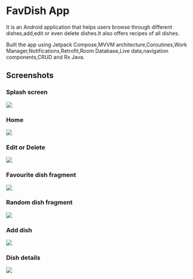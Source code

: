
# FavDish App

It is an  Android application that helps users browse through different dishes,add,edit or even delete dishes.It also offers recipes of all dishes. 

Built the app using Jetpack Compose,MVVM architecture,Coroutines,Work Manager,Notifications,Retrofit,Room Database,Live data,navigation components,CRUD and Rx Java.




## Screenshots
### Splash screen
![](https://github.com/Brandonbukeke/screenshots/blob/main/Screenshots/splash%20screen%20favdish.jpg)

### Home

![](https://github.com/Brandonbukeke/screenshots/blob/main/Screenshots/home%20favdish.jpg)

### Edit or Delete

![](https://github.com/Brandonbukeke/screenshots/blob/main/Screenshots/edit%20or%20delete.favdish.jpg)

### Favourite dish fragment

![](https://github.com/Brandonbukeke/screenshots/blob/main/Screenshots/Favourite%20fragment%20favdish.jpg)

### Random dish fragment

![](https://github.com/Brandonbukeke/screenshots/blob/main/Screenshots/Random%20Dish%20fragment%20favdish.jpg)

### Add dish

![](https://github.com/Brandonbukeke/screenshots/blob/main/Screenshots/add%20dishfavdish.jpg)

### Dish details

![](https://github.com/Brandonbukeke/screenshots/blob/main/Screenshots/dish%20setails%20favdish.jpg)


